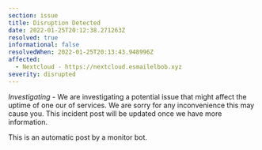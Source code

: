 ```yaml
---
section: issue
title: Disruption Detected
date: 2022-01-25T20:12:38.271263Z
resolved: true
informational: false
resolvedWhen: 2022-01-25T20:13:43.948996Z
affected:
  - Nextcloud - https://nextcloud.esmailelbob.xyz
severity: disrupted
---
```

*Investigating* - We are investigating a potential issue that might affect the uptime of one our of services. We are sorry for any inconvenience this may cause you. This incident post will be updated once we have more information.

This is an automatic post by a monitor bot.
        